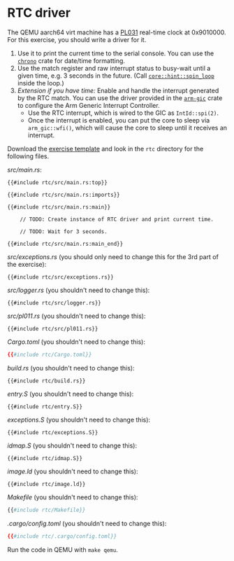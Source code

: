 # RTC driver

The QEMU aarch64 virt machine has a [PL031][1] real-time clock at 0x9010000. For this exercise, you
should write a driver for it.

1. Use it to print the current time to the serial console. You can use the [`chrono`][2] crate for
   date/time formatting.
2. Use the match register and raw interrupt status to busy-wait until a given time, e.g. 3 seconds
   in the future. (Call [`core::hint::spin_loop`][3] inside the loop.)
3. _Extension if you have time:_ Enable and handle the interrupt generated by the RTC match. You can
   use the driver provided in the [`arm-gic`][4] crate to configure the Arm Generic Interrupt Controller.
   - Use the RTC interrupt, which is wired to the GIC as `IntId::spi(2)`.
   - Once the interrupt is enabled, you can put the core to sleep via `arm_gic::wfi()`, which will cause the core to sleep until it receives an interrupt.
   

Download the [exercise template](../../comprehensive-rust-exercises.zip) and look in the `rtc`
directory for the following files.

_src/main.rs_:

<!-- File src/main.rs -->

```rust,compile_fail
{{#include rtc/src/main.rs:top}}

{{#include rtc/src/main.rs:imports}}

{{#include rtc/src/main.rs:main}}

    // TODO: Create instance of RTC driver and print current time.

    // TODO: Wait for 3 seconds.

{{#include rtc/src/main.rs:main_end}}
```

_src/exceptions.rs_ (you should only need to change this for the 3rd part of the exercise):

<!-- File src/exceptions.rs -->

```rust,compile_fail
{{#include rtc/src/exceptions.rs}}
```

_src/logger.rs_ (you shouldn't need to change this):

<!-- File src/logger.rs -->

```rust,compile_fail
{{#include rtc/src/logger.rs}}
```

_src/pl011.rs_ (you shouldn't need to change this):

<!-- File src/pl011.rs -->

```rust,compile_fail
{{#include rtc/src/pl011.rs}}
```

_Cargo.toml_ (you shouldn't need to change this):

<!-- File Cargo.toml -->
<!-- mdbook-xgettext: skip -->
```toml
{{#include rtc/Cargo.toml}}
```

_build.rs_ (you shouldn't need to change this):

<!-- File build.rs -->

```rust,compile_fail
{{#include rtc/build.rs}}
```

_entry.S_ (you shouldn't need to change this):

<!-- File entry.S -->

```armasm
{{#include rtc/entry.S}}
```

_exceptions.S_ (you shouldn't need to change this):

<!-- File exceptions.S -->

```armasm
{{#include rtc/exceptions.S}}
```

_idmap.S_ (you shouldn't need to change this):

<!-- File idmap.S -->

```armasm
{{#include rtc/idmap.S}}
```

_image.ld_ (you shouldn't need to change this):

<!-- File image.ld -->

```ld
{{#include rtc/image.ld}}
```

_Makefile_ (you shouldn't need to change this):

<!-- File Makefile -->

```makefile
{{#include rtc/Makefile}}
```

_.cargo/config.toml_ (you shouldn't need to change this):

<!-- File .cargo/config.toml -->
<!-- mdbook-xgettext: skip -->
```toml
{{#include rtc/.cargo/config.toml}}
```

Run the code in QEMU with `make qemu`.

[1]: https://developer.arm.com/documentation/ddi0224/c
[2]: https://crates.io/crates/chrono
[3]: https://doc.rust-lang.org/core/hint/fn.spin_loop.html
[4]: https://docs.rs/arm-gic/
